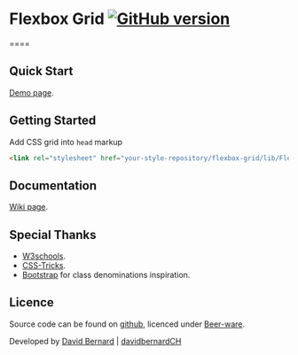# Flexbox Grid [![GitHub version](https://badge.fury.io/gh/davzb%2Fflexbox-grid.png)](http://badge.fury.io/gh/davzb%2Fflexbox-grid)
====
## Quick Start

[Demo page](http://davzb.github.io/FlecsBox.css).

## Getting Started

Add CSS grid into `head` markup

```html
<link rel="stylesheet" href="your-style-repository/flexbox-grid/lib/FlecsBox.css">
```

## Documentation

[Wiki page](https://github.com/davzb/FlecsBox.css/wiki).

## Special Thanks

 * [W3schools](http://www.w3schools.com/cssref/css3_pr_flex.asp).
 * [CSS-Tricks](http://css-tricks.com/snippets/css/a-guide-to-flexbox/).
 * [Bootstrap](http://getbootstrap.com/) for class denominations inspiration.

## Licence

Source code can be found on [github](https://github.com/davzb/FlecsBox.css), licenced under [Beer-ware](http://en.wikipedia.org/wiki/Beerware).

Developed by [David Bernard](http://www.david-bernard.ch) | [davidbernardCH](https://twitter.com/davidbernardCH)